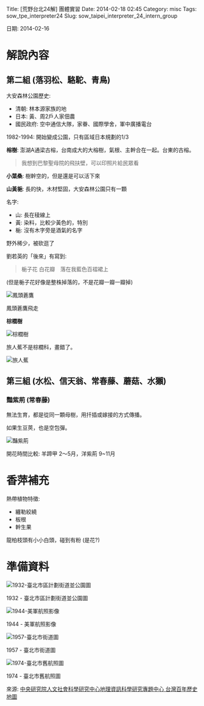 Title: [荒野台北24解] 團體實習
Date: 2014-02-18 02:45
Category: misc
Tags: sow_tpe_interpreter24
Slug: sow_taipei_interpreter_24_intern_group

日期: 2014-02-16


# 解說內容

## 第二組 (落羽松、駱駝、青鳥)

大安森林公園歷史:

* 清朝: 林本源家族的地
* 日本: 黃、周2戶人家佃農
* 國民政府: 空中通信大隊，家眷、國際學舍，軍中廣播電台

1982-1994: 開始變成公園，只有區域日本規劃的1/3

**榕樹**: 澎湖A通梁古榕，台南成大的大榕樹，氣根、主幹合在一起。台東的古榕。

> 我想到巴黎聖母院的飛扶壁，可以印照片給民眾看

**小葉桑**: 樹幹空的，但是還是可以活下來


**山黃梔**: 長的快，木材堅固，大安森林公園只有一顆

名字:

* 山: 長在稜線上
* 黃: 染料，比較少黃色的，特別
* 梔: 沒有木字旁是酒氣的名字

野外稀少，被砍逛了

劉若英的「後來」有寫到:

> 梔子花 白花瓣　落在我藍色百褶裙上

(但是梔子花好像是整株掉落的，不是花瓣一瓣一瓣掉)


![鳳頭蒼鷹](/images/misc/sow24/2014-02-16_daan_intern/tn_P2160073.JPG)

鳳頭蒼鷹飛走

**棕櫚樹**

![棕櫚樹](/images/misc/sow24/2014-02-16_daan_intern/tn_IMG_0184.JPG)

旅人蕉不是棕櫚科，畫錯了。

![旅人蕉](/images/misc/sow24/2014-02-16_daan_intern/tn_IMG_0185.JPG)


## 第三組 (水松、信天翁、常春藤、蘑菇、水獺)

### 豔紫荊 (常春藤)

無法生育，都是從同一顆母樹，用扦插或嫁接的方式傳播。

如果生豆莢，也是空包彈。

![豔紫荊](/images/misc/sow24/2014-02-16_daan_intern/tn_P2160074.JPG)

開花時間比較: 羊蹄甲 2～5月，洋紫荊 9~11月



# 香萍補充

熱帶植物特徵:

* 纏勒絞繞
* 板根
* 幹生果

龍柏枝頭有小小白頭，碰到有粉 (是花?)

# 準備資料


![1932-臺北市區計劃街道並公園圖](/images/misc/sow24/2014-02-16_daan_intern/1932-臺北市區計劃街道並公園圖.png)

1932 - 臺北市區計劃街道並公園圖

![1944-美軍航照影像](/images/misc/sow24/2014-02-16_daan_intern/1944-美軍航照影像.png)

1944 - 美軍航照影像

![1957-臺北市街道圖](/images/misc/sow24/2014-02-16_daan_intern/1957-臺北市街道圖.png)

1957 - 臺北市街道圖

![1974-臺北市舊航照圖](/images/misc/sow24/2014-02-16_daan_intern/1974-臺北市舊航照圖.png)

1974 - 臺北市舊航照圖

來源: [中央研究院人文社會科學研究中心地理資訊科學研究專題中心 台灣百年歷史地圖](http://gissrv4.sinica.edu.tw/gis/twhgis.aspx)

